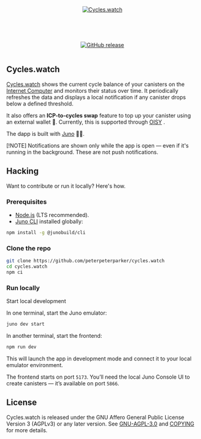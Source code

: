 <div align="center" style="display:flex;flex-direction:column;">
  <a href="https://cycles.watch">
    <img src="https://github.com/peterpeterparker/cycles.watch/raw/main/static/images/social-image.jpg"alt="Cycles.watch" role="presentation" />
  </a>

  <br/><br/>

[![GitHub release](https://img.shields.io/github/release/papyrs/cycles.watch/all?logo=GitHub&style=flat-square)](https://github.com/peterpeterparker/cycles.watch/releases/latest)

</div>

## Cycles.watch

[Cycles.watch] shows the current cycle balance of your canisters on the [Internet Computer](https://internetcomputer.org/) and monitors their status over time. It periodically refreshes the data and displays a local notification if any canister drops below a defined threshold.

It also offers an **ICP-to-cycles swap** feature to top up your canister using an external wallet 👛. Currently, this is supported through [OISY](https://oisy.com) .

The dapp is built with [Juno](https://juno.build) 👨‍💻.

[!NOTE]
Notifications are shown only while the app is open — even if it's running in the background. These are not push notifications.

## Hacking

Want to contribute or run it locally? Here's how.

### Prerequisites

- [Node.js](https://nodejs.org/en/) (LTS recommended).
- [Juno CLI](https://juno.build/docs/reference/cli) installed globally:

```bash
npm install -g @junobuild/cli
```

### Clone the repo

```bash
git clone https://github.com/peterpeterparker/cycles.watch
cd cycles.watch
npm ci
```

### Run locally

Start local development

In one terminal, start the Juno emulator:

```bash
juno dev start
```

In another terminal, start the frontend:

```bash
npm run dev
```

This will launch the app in development mode and connect it to your local emulator environment.

The frontend starts on port `5173`. You’ll need the local Juno Console UI to create canisters — it’s available on port `5866`.

## License

Cycles.watch is released under the GNU Affero General Public License Version 3 (AGPLv3) or any later version. See [GNU-AGPL-3.0](GNU-AGPL-3.0) and [COPYING](COPYING) for more details.

[cycles.watch]: https://cycles.watch
